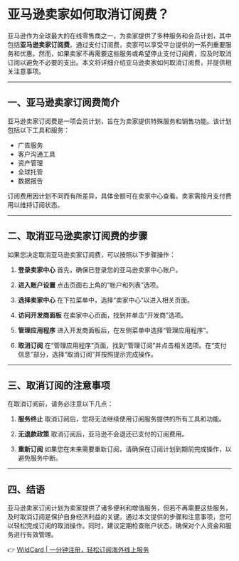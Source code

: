# 亚马逊卖家如何取消订阅费？

亚马逊作为全球最大的在线零售商之一，为卖家提供了多种服务和会员计划，其中包括**亚马逊卖家订阅费**。通过支付订阅费，卖家可以享受平台提供的一系列重要服务和优惠。然而，如果卖家不再需要这些服务或希望停止支付订阅费，应及时取消订阅以避免不必要的支出。本文将详细介绍亚马逊卖家如何取消订阅费，并提供相关注意事项。

---

## 一、亚马逊卖家订阅费简介

亚马逊卖家订阅费是一项会员计划，旨在为卖家提供特殊服务和销售功能。该计划包括以下工具和服务：

- 广告服务
- 客户沟通工具
- 资产管理
- 全球托管
- 数据报告

订阅费用因计划不同而有所差异，具体金额可在卖家中心查看。卖家需按月支付费用以维持订阅状态。

---

## 二、取消亚马逊卖家订阅费的步骤

如果您决定取消亚马逊卖家订阅费，可以按照以下步骤操作：

1. **登录卖家中心**
   首先，确保已登录您的亚马逊卖家中心账户。

2. **进入账户设置**
   点击页面右上角的“帐户和列表”选项。

3. **选择卖家中心**
   在下拉菜单中，选择“卖家中心”以进入相关页面。

4. **访问开发商面板**
   在卖家中心页面，找到并单击“开发商”选项。

5. **管理应用程序**
   进入开发商面板后，在左侧菜单中选择“管理应用程序”。

6. **取消订阅**
   在“管理应用程序”页面，找到“管理订阅”并点击相关选项。在“支付信息”部分，选择“取消订阅”并按照提示完成操作。

---

## 三、取消订阅的注意事项

在取消订阅前，请务必注意以下几点：

1. **服务终止**
   取消订阅后，您将无法继续使用订阅服务提供的所有工具和功能。

2. **无退款政策**
   取消订阅后，亚马逊不会退还已支付的订阅费用。

3. **重新订阅**
   如果您在未来需要重新订阅，请确保在订阅计划到期前完成操作，以避免服务中断。

---

## 四、结语

亚马逊卖家订阅计划为卖家提供了诸多便利和增值服务，但若不再需要这些服务，及时取消订阅是保护自身经济利益的关键。通过本文提供的步骤和注意事项，您可以轻松完成订阅的取消操作。同时，建议定期检查账户状态，确保对个人资金和服务进行有效管理。

👉 [WildCard | 一分钟注册，轻松订阅海外线上服务](https://bbtdd.com/WildCard)